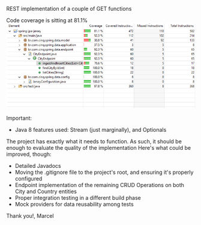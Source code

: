REST implementation of a couple of GET functions

Code coverage is sitting at 81.1%
![Click here to see the image](https://raw.githubusercontent.com/marcelluiz96/CinqChallenge/master/images/testcoverage.png)

Important:
- Java 8 features used: Stream (just marginally), and Optionals

The project has exactly what it needs to function. As such, it should be enough to evaluate the quality of the implementation
Here's what could be improved, though:
- Detailed Javadocs
- Moving the .gitignore file to the project's root, and ensuring it's properly configured
- Endpoint implementation of the remaining CRUD Operations on both City and Country entities
- Proper integration testing in a different build phase
- Mock providers for data reusability among tests

Thank you!,
Marcel
